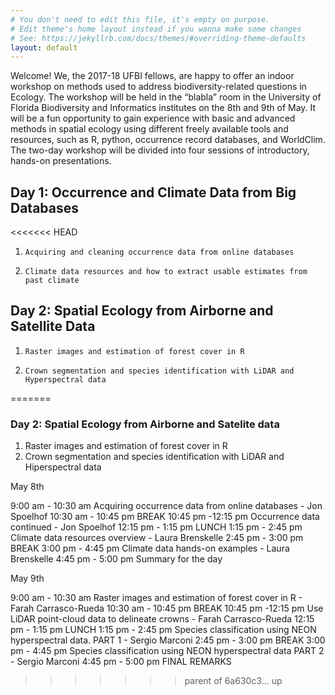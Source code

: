 ```yaml
---
# You don't need to edit this file, it's empty on purpose.
# Edit theme's home layout instead if you wanna make some changes
# See: https://jekyllrb.com/docs/themes/#overriding-theme-defaults
layout: default
---
```


Welcome!
We, the 2017-18 UFBI fellows, are happy to offer an indoor workshop on methods used to address biodiversity-related questions in Ecology. The workshop will be held in the “blabla” room in the University of Florida Biodiversity and Informatics institutes on the 8th and 9th of May. It will be a fun opportunity to gain experience with basic and advanced methods in spatial ecology using different freely available tools and resources, such as R, python, occurrence record databases, and WorldClim. The two-day workshop will be divided into four sessions of introductory, hands-on presentations.


## Day 1: Occurrence and Climate Data from Big Databases

<<<<<<< HEAD
1.     Acquiring and cleaning occurrence data from online databases
2.     Climate data resources and how to extract usable estimates from past climate

## Day 2: Spatial Ecology from Airborne and Satellite Data

1.     Raster images and estimation of forest cover in R
2.     Crown segmentation and species identification with LiDAR and Hyperspectral data
=======
### Day 2: Spatial Ecology from Airborne and Satelite data
1. Raster images and estimation of forest cover in R
2. Crown segmentation and species identification with LiDAR and Hiperspectral data

May 8th

9:00 am - 10:30 am	Acquiring occurrence data from online databases - Jon Spoelhof
10:30 am - 10:45 pm  	BREAK
10:45 pm -12:15 pm	Occurrence data continued - Jon Spoelhof
12:15 pm - 1:15 pm 	LUNCH
1:15 pm - 2:45 pm	Climate data resources overview - Laura Brenskelle
2:45 pm - 3:00 pm	BREAK
3:00 pm - 4:45 pm	Climate data hands-on examples - Laura Brenskelle
4:45 pm - 5:00 pm 	Summary for the day

May 9th

9:00 am - 10:30 am        Raster images and estimation of forest cover in R - Farah Carrasco-Rueda
10:30 am - 10:45 pm  	BREAK
10:45 pm -12:15 pm	Use LiDAR point-cloud data to delineate crowns - Farah Carrasco-Rueda
12:15 pm - 1:15 pm 	LUNCH
1:15 pm - 2:45 pm	Species classification using NEON hyperspectral data. PART 1 - Sergio Marconi
2:45 pm - 3:00 pm	BREAK
3:00 pm - 4:45 pm	Species classification using NEON hyperspectral data PART 2 - Sergio Marconi
4:45 pm - 5:00 pm 	FINAL REMARKS
>>>>>>> parent of 6a630c3... up
